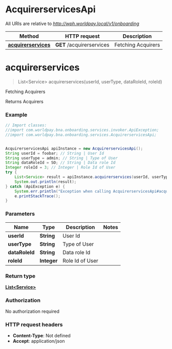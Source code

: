 # AcquirerservicesApi

All URIs are relative to *http://wph.worldpay.local/v1/onboarding*

Method | HTTP request | Description
------------- | ------------- | -------------
[**acquirerservices**](AcquirerservicesApi.md#acquirerservices) | **GET** /acquirerservices | Fetching Acquirers


<a name="acquirerservices"></a>
# **acquirerservices**
> List&lt;Service&gt; acquirerservices(userId, userType, dataRoleId, roleId)

Fetching Acquirers

Returns Acquirers

### Example
```java
// Import classes:
//import com.worldpay.bna.onboarding.services.invoker.ApiException;
//import com.worldpay.bna.onboarding.services.AcquirerservicesApi;


AcquirerservicesApi apiInstance = new AcquirerservicesApi();
String userId = foobar; // String | User Id
String userType = admin; // String | Type of User
String dataRoleId = SO; // String | Data role Id
Integer roleId = 3; // Integer | Role Id of User
try {
    List<Service> result = apiInstance.acquirerservices(userId, userType, dataRoleId, roleId);
    System.out.println(result);
} catch (ApiException e) {
    System.err.println("Exception when calling AcquirerservicesApi#acquirerservices");
    e.printStackTrace();
}
```

### Parameters

Name | Type | Description  | Notes
------------- | ------------- | ------------- | -------------
 **userId** | **String**| User Id |
 **userType** | **String**| Type of User |
 **dataRoleId** | **String**| Data role Id |
 **roleId** | **Integer**| Role Id of User |

### Return type

[**List&lt;Service&gt;**](Service.md)

### Authorization

No authorization required

### HTTP request headers

 - **Content-Type**: Not defined
 - **Accept**: application/json

